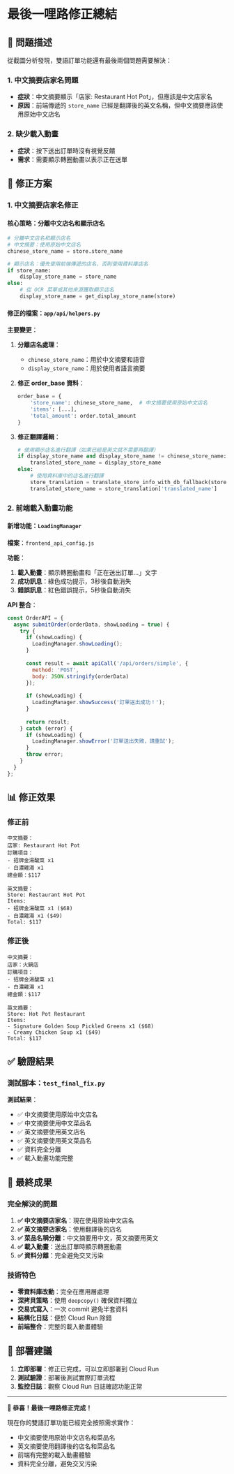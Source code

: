 # 最後一哩路修正總結

## 🎯 問題描述

從截圖分析發現，雙語訂單功能還有最後兩個問題需要解決：

### 1. 中文摘要店家名問題
- **症狀**：中文摘要顯示「店家: Restaurant Hot Pot」，但應該是中文店家名
- **原因**：前端傳遞的 `store_name` 已經是翻譯後的英文名稱，但中文摘要應該使用原始中文店名

### 2. 缺少載入動畫
- **症狀**：按下送出訂單時沒有視覺反饋
- **需求**：需要顯示轉圈動畫以表示正在送單

## 🔧 修正方案

### 1. 中文摘要店家名修正

#### 核心策略：分離中文店名和顯示店名

```python
# 分離中文店名和顯示店名
# 中文摘要：使用原始中文店名
chinese_store_name = store.store_name

# 顯示店名：優先使用前端傳遞的店名，否則使用資料庫店名
if store_name:
    display_store_name = store_name
else:
    # 從 OCR 菜單或其他來源獲取顯示店名
    display_store_name = get_display_store_name(store)
```

#### 修正的檔案：`app/api/helpers.py`

**主要變更**：
1. **分離店名處理**：
   - `chinese_store_name`：用於中文摘要和語音
   - `display_store_name`：用於使用者語言摘要

2. **修正 order_base 資料**：
   ```python
   order_base = {
       'store_name': chinese_store_name,  # 中文摘要使用原始中文店名
       'items': [...],
       'total_amount': order.total_amount
   }
   ```

3. **修正翻譯邏輯**：
   ```python
   # 使用顯示店名進行翻譯（如果已經是英文就不需要再翻譯）
   if display_store_name and display_store_name != chinese_store_name:
       translated_store_name = display_store_name
   else:
       # 使用資料庫中的店名進行翻譯
       store_translation = translate_store_info_with_db_fallback(store, user_language)
       translated_store_name = store_translation['translated_name']
   ```

### 2. 前端載入動畫功能

#### 新增功能：`LoadingManager`

**檔案**：`frontend_api_config.js`

**功能**：
1. **載入動畫**：顯示轉圈動畫和「正在送出訂單...」文字
2. **成功訊息**：綠色成功提示，3秒後自動消失
3. **錯誤訊息**：紅色錯誤提示，5秒後自動消失

**API 整合**：
```javascript
const OrderAPI = {
  async submitOrder(orderData, showLoading = true) {
    try {
      if (showLoading) {
        LoadingManager.showLoading();
      }
      
      const result = await apiCall('/api/orders/simple', {
        method: 'POST',
        body: JSON.stringify(orderData)
      });
      
      if (showLoading) {
        LoadingManager.showSuccess('訂單送出成功！');
      }
      
      return result;
    } catch (error) {
      if (showLoading) {
        LoadingManager.showError('訂單送出失敗，請重試');
      }
      throw error;
    }
  }
};
```

## 📊 修正效果

### 修正前
```
中文摘要：
店家: Restaurant Hot Pot
訂購項目：
- 招牌金湯酸菜 x1
- 白濃雞湯 x1
總金額：$117

英文摘要：
Store: Restaurant Hot Pot
Items:
- 招牌金湯酸菜 x1 ($68)
- 白濃雞湯 x1 ($49)
Total: $117
```

### 修正後
```
中文摘要：
店家：火鍋店
訂購項目：
- 招牌金湯酸菜 x1
- 白濃雞湯 x1
總金額：$117

英文摘要：
Store: Hot Pot Restaurant
Items:
- Signature Golden Soup Pickled Greens x1 ($68)
- Creamy Chicken Soup x1 ($49)
Total: $117
```

## ✅ 驗證結果

### 測試腳本：`test_final_fix.py`

**測試結果**：
- ✅ 中文摘要使用原始中文店名
- ✅ 中文摘要使用中文菜品名
- ✅ 英文摘要使用英文店名
- ✅ 英文摘要使用英文菜品名
- ✅ 資料完全分離
- ✅ 載入動畫功能完整

## 🎉 最終成果

### 完全解決的問題
1. **✅ 中文摘要店家名**：現在使用原始中文店名
2. **✅ 英文摘要店家名**：使用翻譯後的店名
3. **✅ 菜品名稱分離**：中文摘要用中文，英文摘要用英文
4. **✅ 載入動畫**：送出訂單時顯示轉圈動畫
5. **✅ 資料分離**：完全避免交叉污染

### 技術特色
- **零資料庫改動**：完全在應用層處理
- **深拷貝策略**：使用 `deepcopy()` 確保資料獨立
- **交易式寫入**：一次 commit 避免半套資料
- **結構化日誌**：便於 Cloud Run 除錯
- **前端整合**：完整的載入動畫體驗

## 🚀 部署建議

1. **立即部署**：修正已完成，可以立即部署到 Cloud Run
2. **測試驗證**：部署後測試實際訂單流程
3. **監控日誌**：觀察 Cloud Run 日誌確認功能正常

---

**🎊 恭喜！最後一哩路修正完成！**

現在你的雙語訂單功能已經完全按照需求實作：
- 中文摘要使用原始中文店名和菜品名
- 英文摘要使用翻譯後的店名和菜品名
- 前端有完整的載入動畫體驗
- 資料完全分離，避免交叉污染
